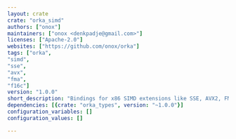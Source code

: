 ```yaml
---
layout: crate
crate: "orka_simd"
authors: ["onox"]
maintainers: ["onox <denkpadje@gmail.com>"]
licenses: ["Apache-2.0"]
websites: ["https://github.com/onox/orka"]
tags: ["orka",
"simd",
"sse",
"avx",
"fma",
"f16c"]
version: "1.0.0"
short_description: "Bindings for x86 SIMD extensions like SSE, AVX2, FMA, F16C"
dependencies: [{crate: "orka_types", version: "~1.0.0"}]
configuration_variables: []
configuration_values: []

---
```




